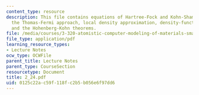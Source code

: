 ```yaml
---
content_type: resource
description: This file contains equations of Hartree-Fock and Kohn-Sham and explains
  the Thomas-Fermi approach, local density approximation, density-functional theory,
  and the Hohenberg-Kohn theorems.
file: /media/courses/3-320-atomistic-computer-modeling-of-materials-sma-5107-spring-2005/0125c22ac59f118fc2b5b056e6f97dd6_2_24.pdf
file_type: application/pdf
learning_resource_types:
- Lecture Notes
ocw_type: OCWFile
parent_title: Lecture Notes
parent_type: CourseSection
resourcetype: Document
title: 2_24.pdf
uid: 0125c22a-c59f-118f-c2b5-b056e6f97dd6
---
```

